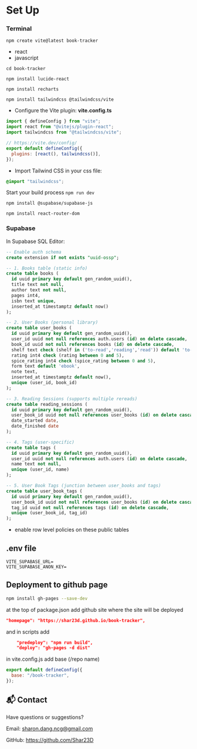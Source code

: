 # Set Up

### Terminal

`npm create vite@latest book-tracker`

- react
- javascript

`cd book-tracker`

`npm install lucide-react`

`npm install recharts`

`npm install tailwindcss @tailwindcss/vite`

- Configure the Vite plugin:
  **vite.config.ts**

```js
import { defineConfig } from "vite";
import react from "@vitejs/plugin-react";
import tailwindcss from "@tailwindcss/vite";

// https://vite.dev/config/
export default defineConfig({
  plugins: [react(), tailwindcss()],
});
```

- Import Tailwind CSS in your css file:

```css
@import "tailwindcss";
```

Start your build process
`npm run dev`

`npm install @supabase/supabase-js`

`npm install react-router-dom`

### Supabase

In Supabase SQL Editor:

```sql
-- Enable auth schema
create extension if not exists "uuid-ossp";

-- 1. Books table (static info)
create table books (
  id uuid primary key default gen_random_uuid(),
  title text not null,
  author text not null,
  pages int4,
  isbn text unique,
  inserted_at timestamptz default now()
);

-- 2. User Books (personal library)
create table user_books (
  id uuid primary key default gen_random_uuid(),
  user_id uuid not null references auth.users (id) on delete cascade,
  book_id uuid not null references books (id) on delete cascade,
  shelf text check (shelf in ('to-read','reading','read')) default 'to-read',
  rating int4 check (rating between 0 and 5),
  spice_rating int4 check (spice_rating between 0 and 5),
  form text default 'ebook',
  note text,
  inserted_at timestamptz default now(),
  unique (user_id, book_id)
);

-- 3. Reading Sessions (supports multiple rereads)
create table reading_sessions (
  id uuid primary key default gen_random_uuid(),
  user_book_id uuid not null references user_books (id) on delete cascade,
  date_started date,
  date_finished date
);

-- 4. Tags (user-specific)
create table tags (
  id uuid primary key default gen_random_uuid(),
  user_id uuid not null references auth.users (id) on delete cascade,
  name text not null,
  unique (user_id, name)
);

-- 5. User Book Tags (junction between user_books and tags)
create table user_book_tags (
  id uuid primary key default gen_random_uuid(),
  user_book_id uuid not null references user_books (id) on delete cascade,
  tag_id uuid not null references tags (id) on delete cascade,
  unique (user_book_id, tag_id)
);
```

- enable row level policies on these public tables

## .env file
```
VITE_SUPABASE_URL=
VITE_SUPABASE_ANON_KEY=
```

## Deployment to github page
```bash
npm install gh-pages --save-dev
```

at the top of package.json add github site where the site will be deployed

```json
"homepage": "https://shar23d.github.io/book-tracker",
```

and in scripts add

```json
    "predeploy": "npm run build",
    "deploy": "gh-pages -d dist"
```

in vite.config.js add base (/repo name)
```js
export default defineConfig({
  base: "/book-tracker",
});
```

## 📬 Contact

Have questions or suggestions?

Email: sharon.dang.ncg@gmail.com

GitHub: https://github.com/Shar23D
```
